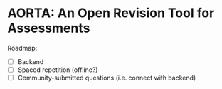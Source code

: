 # AORTA: An Open Revision Tool for Assessments


Roadmap:

- [ ] Backend
- [ ] Spaced repetition (offline?)
- [ ] Community-submitted questions (i.e. connect with backend)
